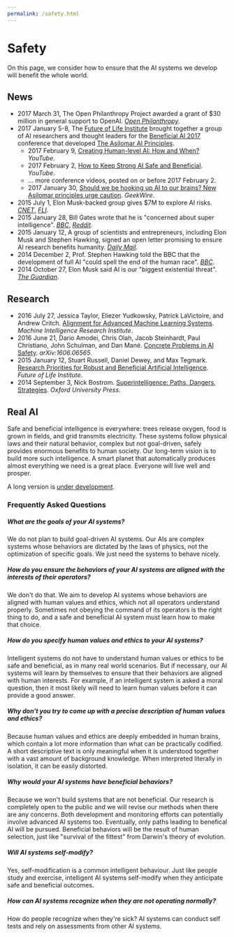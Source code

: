 ```yaml
---
permalink: /safety.html
---
```

# Safety

On this page, we consider how to ensure that the AI systems we develop will benefit the whole world.

## News

* 2017 March 31, The Open Philanthropy Project awarded a grant of $30 million in general support to OpenAI. [*Open Philanthropy*](http://www.openphilanthropy.org/focus/global-catastrophic-risks/potential-risks-advanced-artificial-intelligence/openai-general-support).
* 2017 January 5-8, The [Future of Life Institute](https://futureoflife.org/) brought together a group of AI researchers and thought leaders for the [Beneficial AI 2017](https://futureoflife.org/bai-2017/) conference that developed [The Asilomar AI Principles](https://futureoflife.org/ai-principles/).
  * 2017 February 9, [Creating Human-level AI: How and When?](https://www.youtube.com/watch?v=V0aXMTpZTfc) *YouTube*.
  * 2017 February 2, [How to Keep Strong AI Safe and Beneficial](https://www.youtube.com/watch?v=UMq4BcRf-bY). *YouTube*.
  * ... more conference videos, posted on or before 2017 February 2.
  * 2017 January 30, [Should we be hooking up AI to our brains? New Asilomar principles urge caution](http://www.geekwire.com/2017/asilomar-ai-principles-caution/). *GeekWire*.
* 2015 July 1, Elon Musk-backed group gives $7M to explore AI risks. [*CNET*](https://www.cnet.com/news/musk-backed-ai-group-to-give-7m-on-artificial-intelligence-research/), [*FLI*](https://futureoflife.org/2015selection/).
* 2015 January 28, Bill Gates wrote that he is "concerned about super intelligence". [*BBC*](http://www.bbc.com/news/31047780), [*Reddit*](https://www.reddit.com/r/IAmA/comments/2tzjp7/hi_reddit_im_bill_gates_and_im_back_for_my_third/co3r3g8/).
* 2015 January 12, A group of scientists and entrepreneurs, including Elon Musk and Stephen Hawking, signed an open letter promising to ensure AI research benefits humanity. [*Daily Mail*](http://www.dailymail.co.uk/sciencetech/article-2907069/Don-t-let-AI-jobs-kill-Stephen-Hawking-Elon-Musk-sign-open-letter-warning-robot-uprising.html).
* 2014 December 2, Prof. Stephen Hawking told the BBC that the development of full AI "could spell the end of the human race". [*BBC*](http://www.bbc.com/news/technology-30290540).
* 2014 October 27, Elon Musk said AI is our "biggest existential threat". [*The Guardian*](https://www.theguardian.com/technology/2014/oct/27/elon-musk-artificial-intelligence-ai-biggest-existential-threat).

## Research

* 2016 July 27, Jessica Taylor, Eliezer Yudkowsky, Patrick LaVictoire, and Andrew Critch. [Alignment for Advanced Machine Learning Systems](https://intelligence.org/2016/07/27/alignment-machine-learning/). *Machine Intelligence Research Institute*.
* 2016 June 21, Dario Amodei, Chris Olah, Jacob Steinhardt, Paul Christiano, John Schulman, and Dan Mané. [Concrete Problems in AI Safety](https://arxiv.org/abs/1606.06565). *arXiv:1606.06565*.
* 2015 January 12, Stuart Russell, Daniel Dewey, and Max Tegmark. [Research Priorities for Robust and Beneficial Artificial Intelligence](https://futureoflife.org/data/documents/research_priorities.pdf). *Future of Life Institute*.
* 2014 September 3, Nick Bostrom. [Superintelligence: Paths, Dangers, Strategies](https://www.amazon.com/gp/product/0199678111/). *Oxford University Press*.

## Real AI

Safe and beneficial intelligence is everywhere: trees release oxygen, food is grown in fields, and grid transmits electricity. These systems follow physical laws and their natural behavior, complex but not goal-driven, safely provides enormous benefits to human society. Our long-term vision is to build more such intelligence. A smart planet that automatically produces almost everything we need is a great place. Everyone will live well and prosper.

A long version is [under development](http://realai.org/frontier/towards-safe-and-beneficial-intelligence.html).

### Frequently Asked Questions

##### What are the goals of your AI systems?

We do not plan to build goal-driven AI systems. Our AIs are complex systems whose behaviors are dictated by the laws of physics, not the optimization of specific goals. We just need the systems to behave nicely.

##### How do you ensure the behaviors of your AI systems are aligned with the interests of their operators?

We don't do that. We aim to develop AI systems whose behaviors are aligned with human values and ethics, which not all operators understand properly. Sometimes not obeying the command of its operators is the right thing to do, and a safe and beneficial AI system must learn how to make that choice.

##### How do you specify human values and ethics to your AI systems?

Intelligent systems do not have to understand human values or ethics to be safe and beneficial, as in many real world scenarios. But if necessary, our AI systems will learn by themselves to ensure that their behaviors are aligned with human interests. For example, if an intelligent system is asked a moral question, then it most likely will need to learn human values before it can provide a good answer.

##### Why don't you try to come up with a precise description of human values and ethics?

Because human values and ethics are deeply embedded in human brains, which contain a lot more information than what can be practically codified. A short descriptive text is only meaningful when it is understood together with a vast amount of background knowledge. When interpreted literally in isolation, it can be easily distorted.

##### Why would your AI systems have beneficial behaviors?

Because we won't build systems that are not beneficial. Our research is completely open to the public and we will revise our methods when there are any concerns. Both development and monitoring efforts can potentially involve advanced AI systems too. Eventually, only paths leading to benefical AI will be pursued. Beneficial behaviors will be the result of human selection, just like "survival of the fittest" from Darwin's theory of evolution.

##### Will AI systems self-modify?

Yes, self-modification is a common intelligent behaviour. Just like people study and exercise, intelligent AI systems self-modify when they anticipate safe and beneficial outcomes.

##### How can AI systems recognize when they are not operating normally?

How do people recognize when they're sick? AI systems can conduct self tests and rely on assessments from other AI systems.

